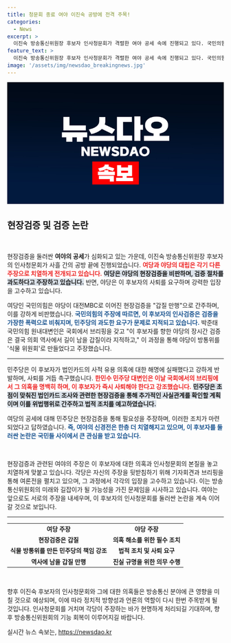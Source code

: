 ```yaml
---
title: 청문회 종료 여야 이진숙 공방에 전격 주목!
categories:
  - News
excerpt: >
  이진숙 방송통신위원장 후보자 인사청문회가 격렬한 여야 공세 속에 진행되고 있다. 국민의힘은 현장검증을 갑질 만행이라 비판하며 민주당의 사퇴 촉구에 강력 반발하고, 민주당은 후보자의 위증 및 법인카드 논란에 대응을 예고했다.
feature_text: >
  이진숙 방송통신위원장 후보자 인사청문회가 격렬한 여야 공세 속에 진행되고 있다. 국민의힘은 현장검증을 갑질 만행이라 비판하며 민주당의 사퇴 촉구에 강력 반발하고, 민주당은 후보자의 위증 및 법인카드 논란에 대응을 예고했다.
image: '/assets/img/newsdao_breakingnews.jpg'
---
```


<p><img src="/assets/img/newsdao_breakingnews.jpg" alt="ranknews 속보" /></p>

<h2 data-ke-size="size26">현장검증 및 검증 논란</h2>

<p data-ke-size="size16">&nbsp;</p>

<p>현장검증을 둘러싼 <b>여야의 공세</b>가 심화되고 있는 가운데, 이진숙 방송통신위원장 후보자의 인사청문회가 사흘 간의 공방 끝에 진행되었습니다. <b><span style="color: #ee2323;">여당과 야당의 대립은 각기 다른 주장으로 치열하게 전개되고 있습니다.</span></b> <b><span style="background-color: #21538527;">여당은 야당의 현장검증을 비판하며, 검증 절차를 과도하다고 주장하고 있습니다.</span></b> 반면, 야당은 이 후보자의 사퇴를 요구하며 강력한 입장을 고수하고 있습니다. </p>

<p>여당인 국민의힘은 야당이 대전MBC로 이어진 현장검증을 "갑질 만행"으로 간주하며, 이를 강하게 비판했습니다. <b><span style="color: #1a5490;">국민의힘의 주장에 따르면, 이 후보자의 인사검증은 검증을 가장한 폭력으로 비춰지며, 민주당의 과도한 요구가 문제로 지적되고 있습니다.</span></b> 박준태 국민의힘 원내대변인은 국회에서 브리핑을 갖고 "이 후보자를 향한 야당의 장시간 검증은 결국 의회 역사에서 길이 남을 갑질이라 지적하고," 이 과정을 통해 야당이 방통위를 '식물 위원회'로 만들었다고 주장했습니다.</p>

<hr>

<p>민주당은 이 후보자가 법인카드의 사적 유용 의혹에 대한 해명에 실패했다고 강하게 반발하며, 사퇴를 거듭 촉구했습니다. <b><span style="color: #ee2323;">한민수 민주당 대변인은 이날 국회에서의 브리핑에서 그 의혹을 명백히 하며, 이 후보자가 즉시 사퇴해야 한다고 강조했습니다.</span></b> <b><span style="background-color: #21538527;">민주당은 초점이 맞춰진 법인카드 조사와 관련한 현장검증을 통해 추가적인 사실관계를 확인할 계획이며 이를 위법행위로 간주하고 법적 조치를 예고하였습니다.</span></b></p>

<p>여당의 공세에 대해 민주당은 현장검증을 통해 필요성을 주장하며, 이러한 조치가 마련되었다고 답하였습니다. <b><span style="color: #1a5490;">즉, 여야의 신경전은 한층 더 치열해지고 있으며, 이 후보자를 둘러싼 논란은 국민들 사이에서 큰 관심을 받고 있습니다.</span></b> </p>

<p data-ke-size="size16">&nbsp;</p>

<p>현장검증과 관련된 여야의 주장은 이 후보자에 대한 의혹과 인사청문회의 본질을 놓고 치열하게 맞붙고 있습니다. 각당은 자신의 주장을 뒷받침하기 위해 기자회견과 브리핑을 통해 여론전을 펼치고 있으며, 그 과정에서 각각의 입장을 고수하고 있습니다. 이는 방송통신위원회의 미래와 길잡이가 될 가능성을 가진 문제임을 시사하고 있습니다. 여야는 앞으로도 서로의 주장을 내세우며, 이 후보자의 인사청문회를 둘러싼 논란을 계속 이어갈 것으로 보입니다. </p>

<hr>

<table style="width:100%;">
<tr>
<td style="text-align: center; height: 17px;"><b>여당 주장</b></td>
<td style="text-align: center; height: 17px;"><b>야당 주장</b></td>
</tr>
<tr>
<td style="text-align: center; height: 17px;"><b>현장검증은 갑질</b></td>
<td style="text-align: center; height: 17px;"><b>의혹 해소를 위한 필수 조치</b></td>
</tr>
<tr>
<td style="text-align: center; height: 17px;"><b>식물 방통위를 만든 민주당의 책임 강조</b></td>
<td style="text-align: center; height: 17px;"><b>법적 조치 및 사퇴 요구</b></td>
</tr>
<tr>
<td style="text-align: center; height: 17px;"><b>역사에 남을 갑질 만행</b></td>
<td style="text-align: center; height: 17px;"><b>진실 규명을 위한 의무 수행</b></td>
</tr>
</table>

<p data-ke-size="size16">&nbsp;</p>

<p>향후 이진숙 후보자의 인사청문회와 그에 대한 의혹들은 방송통신 분야에 큰 영향을 미칠 것으로 예상되며, 이에 따라 정치적 방향성과 언론의 역할이 다시 한번 주목받게 될 것입니다. 인사청문회를 거치며 각당이 주장하는 바가 현명하게 처리되길 기대하며, 향후 방송통신위원회의 기능 회복이 이루어지길 바랍니다.</p>
실시간 뉴스 속보는, <a href="https://newsdao.kr" rel="dofollow">https://newsdao.kr</a>


